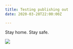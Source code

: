 ```yaml
---
title: Testing publishing out
date: 2020-03-28T22:00:00Z

---
```

Stay home. Stay safe.

![](/src/uploads/../../matheo-jbt-MYN9ybY3vVc-unsplash.jpg)